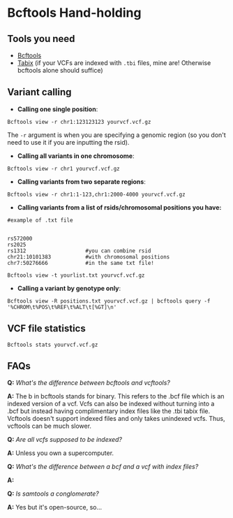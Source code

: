 # Bcftools Hand-holding  

## Tools you need
- [Bcftools](https://samtools.github.io/bcftools/)
- [Tabix](http://www.htslib.org/doc/tabix.html) (if your VCFs are indexed with `.tbi` files, mine are! Otherwise bcftools alone should suffice)

## Variant calling

- **Calling one single position**: 
```
Bcftools view -r chr1:123123123 yourvcf.vcf.gz
```

The `-r` argument is when you are specifying a genomic region (so you don't need to use it if you are inputting the rsid). 

- **Calling all variants in one chromosome**:

```
Bcftools view -r chr1 yourvcf.vcf.gz
```

- **Calling variants from two separate regions**: 
```
Bcftools view -r chr1:1-123,chr1:2000-4000 yourvcf.vcf.gz
```

- **Calling variants from a list of rsids/chromosomal positions you have:**
```
#example of .txt file


rs572000
rs2025
rs1312                   #you can combine rsid
chr21:10101383           #with chromosomal positions
chr7:50276666            #in the same txt file!
```
```
Bcftools view -t yourlist.txt yourvcf.vcf.gz
```

- **Calling a variant by genotype only**: 

```
Bcftools view -R positions.txt yourvcf.vcf.gz | bcftools query -f '%CHROM\t%POS\t%REF\t%ALT\t[%GT]\n'
```


## VCF file statistics 

```
Bcftools stats yourvcf.vcf.gz
```


## FAQs 

**Q:** _What's the difference between bcftools and vcftools?_

**A:** The b in bcftools stands for binary. This refers to the .bcf file which is an indexed version of a vcf. Vcfs can also be indexed without turning into a .bcf but instead having complimentary index files like the .tbi tabix file. Vcftools doesn't support indexed files and only takes unindexed vcfs. Thus, vcftools can be much slower.


**Q:** _Are all vcfs supposed to be indexed?_

**A:** Unless you own a supercomputer.


**Q:** _What's the difference between a bcf and a vcf with index files?_

**A:** 


**Q:** _Is samtools a conglomerate?_

**A:** Yes but it's open-source, so...

